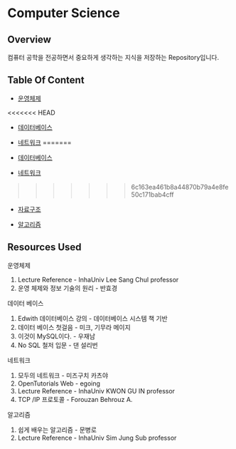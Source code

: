 # Computer Science
## Overview
컴퓨터 공학을 전공하면서 중요하게 생각하는 지식을 저장하는 Repository입니다.

## Table Of Content
- [운영체제](Operating_System/README.md)

<<<<<<< HEAD
- [데이터베이스](DataBase/REAMDE.md)

- [네트워크](Network/REAMDE.md)
=======
- [데이터베이스](DataBase/README.md)

- [네트워크](Network/README.md)
>>>>>>> 6c163ea461b8a44870b79a4e8fe50c171bab4cff

- [자료구조](Data_Structure/README.md)

- [알고리즘](Algorithm/README.md)

## Resources Used
운영체제
1. Lecture Reference - InhaUniv Lee Sang Chul professor
2. 운영 체제와 정보 기술의 원리 - 반효경

데이터 베이스
1. Edwith 데이터베이스 강의 - 데이터베이스 시스템 책 기반
2. 데이터 베이스 첫걸음 - 미크, 기무라 메이지
3. 이것이 MySQL이다. - 우재남
4. No SQL 철저 입문 - 댄 설리번

네트워크
1. 모두의 네트워크 - 미즈구치 카츠야
2. OpenTutorials Web - egoing
3. Lecture Reference - InhaUniv KWON GU IN professor
4. TCP /IP 프로토콜 - Forouzan Behrouz A.

알고리즘
1. 쉽게 배우는 알고리즘 - 문병로
2. Lecture Reference - InhaUniv Sim Jung Sub professor

